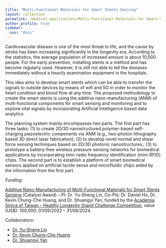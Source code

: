 ```yaml
---
title: "Multi-Functional Materials for Smart Stents Sensing"
layout: collection
permalink: /medical-applications/Multi-Functional-Materials-for-Smart-Stents-Sensing/
author_profile: true
sidebar:
  nav: "docs"
---
```


<!-- **{{page.title}}** -->

<!-- **Hydrogen fuel cells** -->
Cardiovascular disease is one of the most threat to life, and the cause by stroke has been increasing significantly in the longevity era. According to the statistics, the average population of increased amount is about 10,000 people. For the early prevention, installing stents is a method and has become regularly used. However, it is still not able to tell the diseases immediately without a heavily examination equipment in the hospitals. 

This idea aims to develop smart stents which can be able to transfer the signals to outside devices by means of wifi and 5G in order to monitor the heart condition and blood flow at any time. The proposed methodology to create the smart stents is using the additive nano-manufacturing (ANM) of multi-functional components for smart sensing and monitoring and to explore vital signals by incorporating Artificial Intelligence based data analytics. 

The planning system mainly encompasses two parts. The first part has three tasks: (1) to create 2D/3D nanostructured polymer-based self-charging piezoelectric components via ANM (e.g., two-photon lithography based 3D direct laser fabrication); (2) to develop novel normal and shear force sensing techniques based on 2D/3D photonic nanostructures.; (3) to prototype a battery-free wireless pressure sensing networks for biomedical applications by incorporating mini-radio frequency identification (mini-RFID) chips. The second part is to establish a platform of smart biomedical sensors applied on artificial tactile sense and microfluidic chips aided by the information from the first part.

*Funding:*

[Additive Nano-Manufacturing of Multi-Functional Materials for Smart Stents Sensing](https://healthylongevitychallenge.org/winners/additive-nano-manufacturing-of-multi-functional-materials-for-smart-stents-sensing/) (Catalyst Award) – PI: Dr. Yu-Sheng Lin; Co-PIs: Dr. Daniel Ho, Dr. Kevin Chung-Che Huang, and Dr. Shuangyi Yan, funded by the [Academia Sinica of Taiwan - Healthy Longevity Grand Challenge Competition](https://healthylongevity.sinica.edu.tw/HLGC/), value (US$): 100,000, 01/09/2022 – 31/08/2024.

*Collaborators:*

* [Dr. Yu-Sheng Lin](https://mech.stust.edu.tw/Sysid/mech_en/eng_tec/Yu-Sheng_Lin.htm)
* [Dr. Kevin Chung-Che Huang](https://www.southampton.ac.uk/people/5x2czv/doctor-kevin-chung-che-huang)
* [Dr. Shuangyi Yan](https://research-information.bris.ac.uk/en/persons/shuangyi-yan)
